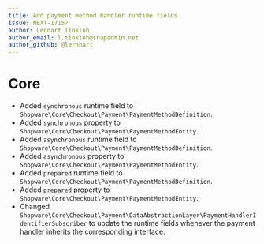 ```yaml
---
title: Add payment method handler runtime fields
issue: NEXT-17157
author: Lennart Tinkloh
author_email: l.tinkloh@snapadmin.net 
author_github: @lernhart
---
```

# Core
* Added `synchronous` runtime field to `Shopware\Core\Checkout\Payment\PaymentMethodDefinition`.
* Added `synchronous` property to `Shopware\Core\Checkout\Payment\PaymentMethodEntity`.
* Added `asynchronous` runtime field to `Shopware\Core\Checkout\Payment\PaymentMethodDefinition`.
* Added `asynchronous` property to `Shopware\Core\Checkout\Payment\PaymentMethodEntity`.
* Added `prepared` runtime field to `Shopware\Core\Checkout\Payment\PaymentMethodDefinition`.
* Added `prepared` property to `Shopware\Core\Checkout\Payment\PaymentMethodEntity`.
* Changed `Shopware\Core\Checkout\Payment\DataAbstractionLayer\PaymentHandlerIdentifierSubscriber` to update the runtime fields whenever the payment handler inherits the corresponding interface. 
